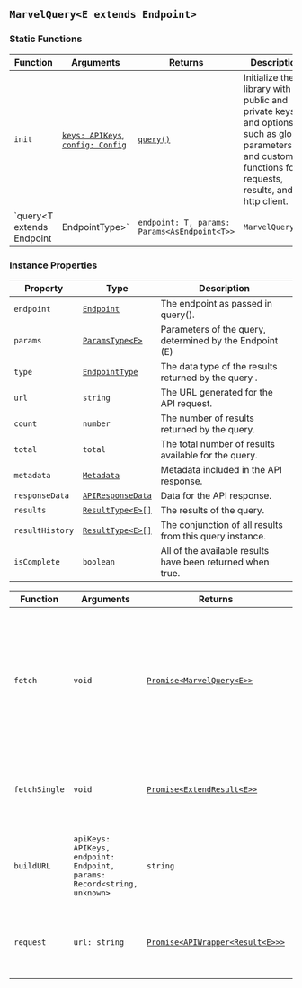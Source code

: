 ## `MarvelQuery<E extends Endpoint>`

### Static Functions

| Function                                         | Arguments                                                | Returns                         | Description                                                  |
| ------------------------------------------------ | -------------------------------------------------------- | ------------------------------- | ------------------------------------------------------------ |
| `init`                                           | [`keys: APIKeys`](#apikeys), [`config: Config`](#config) | [`query()`](#createquery) | Initialize the library with public and private keys, and options such as global parameters and custom functions for requests, results, and http client. |
| `query<T extends Endpoint | EndpointType>` | `endpoint: T, params: Params<AsEndpoint<T>>`             | `MarvelQuery<T>`                | Private function to create a new query instance. Must be accessed via init() initialization. |

### Instance Properties

| Property        | Type                                  | Description                                                |
| --------------- | ------------------------------------- | ---------------------------------------------------------- |
| `endpoint`      | [`Endpoint`](#endpoint)               | The endpoint as passed in query().                   |
| `params`        | [`ParamsType<E>`]()                   | Parameters of the query, determined by the Endpoint (E)    |
| `type`          | [`EndpointType`](#endpointtypes)      | The data type of the results returned by the query .       |
| `url`           | `string`                              | The URL generated for the API request.                     |
| `count`         | `number`                              | The number of results returned by the query.               |
| `total`         | `total`                               | The total number of results available for the query.       |
| `metadata`      | [`Metadata`](#metadata)               | Metadata included in the API response.                     |
| `responseData`  | [`APIResponseData`](#apiresponsedata) | Data for the API response.                                 |
| `results`       | [`ResultType<E>[]`](#resulttype)      | The results of the query.                                  |
| `resultHistory` | [`ResultType<E>[]`](#resulttype)      | The conjunction of all results from this query instance.   |
| `isComplete`    | `boolean`                             | All of the available results have been returned when true. |

| Function      | Arguments                                                    | Returns                                         | Description                                                  |
| ------------- | ------------------------------------------------------------ | ----------------------------------------------- | ------------------------------------------------------------ |
| `fetch`       | `void`                                                       | [`Promise<MarvelQuery<E>>`](#marvelquery)       | Validates parameters with zod, builds URL, makes the request, and returns a [`MarvelQuery`](#marvelquery) object with the results from the API. |
| `fetchSingle` | `void`                                                       | [`Promise<ExtendResult<E>>`](#marvelquery)      | Sets offset to 0 and limit to 1 to fetch a single result.    |
| `buildURL`    | `apiKeys: APIKeys, endpoint: Endpoint, params: Record<string, unknown>` | `string`                                        | Builds the URL of the query with the parameters, timestamp and hash. |
| `request`     | `url: string`                                                | [`Promise<APIWrapper<Result<E>>>`](#apiwrapper) | Sends the request to the API, and validate the response.     |
